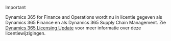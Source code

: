 > [!IMPORTANT]
> Dynamics 365 for Finance and Operations wordt nu in licentie gegeven als Dynamics 365 Finance en als Dynamics 365 Supply Chain Management. Zie [Dynamics 365 Licensing Update](https://docs.microsoft.com/dynamics365/licensing/update) voor meer informatie over deze licentiewijzigingen.